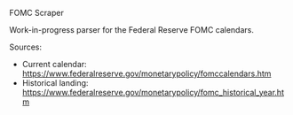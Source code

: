 FOMC Scraper

Work-in-progress parser for the Federal Reserve FOMC calendars.

Sources:
- Current calendar: https://www.federalreserve.gov/monetarypolicy/fomccalendars.htm
- Historical landing: https://www.federalreserve.gov/monetarypolicy/fomc_historical_year.htm

